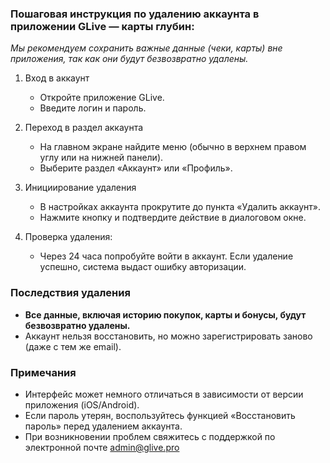 ### Пошаговая инструкция по удалению аккаунта в приложении GLive — карты глубин:

*Мы рекомендуем сохранить важные данные (чеки, карты) вне приложения, так как они будут безвозвратно удалены.*

1. Вход в аккаунт  
   - Откройте приложение GLive.
   - Введите логин и пароль.    

2. Переход в раздел аккаунта  
   - На главном экране найдите меню (обычно в верхнем правом углу или на нижней панели).
   - Выберите раздел «Аккаунт» или «Профиль».

3. Инициирование удаления
   - В настройках аккаунта прокрутите до пункта «Удалить аккаунт».  
   - Нажмите кнопку и подтвердите действие в диалоговом окне.

4. Проверка удаления:  
   - Через 24 часа попробуйте войти в аккаунт. Если удаление успешно, система выдаст ошибку авторизации.

### Последствия удаления  
   - **Все данные, включая историю покупок, карты и бонусы, будут безвозвратно удалены.**
   - Аккаунт нельзя восстановить, но можно зарегистрировать заново (даже с тем же email).

### Примечания

- Интерфейс может немного отличаться в зависимости от версии приложения (iOS/Android).
- Если пароль утерян, воспользуйтесь функцией «Восстановить пароль» перед удалением аккаунта.
- При возникновении проблем свяжитесь с поддержкой по электронной почте [admin@glive.pro](mailto:admin@glive.pro)

